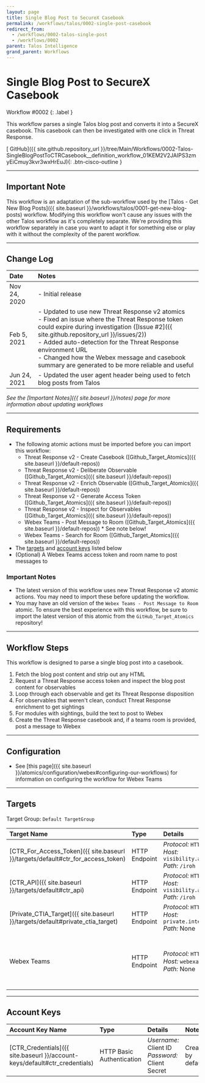 ```yaml
---
layout: page
title: Single Blog Post to SecureX Casebook
permalink: /workflows/talos/0002-single-post-casebook
redirect_from:
  - /workflows/0002-talos-single-post
  - /workflows/0002
parent: Talos Intelligence
grand_parent: Workflows
---
```


# Single Blog Post to SecureX Casebook
<div markdown="1">
Workflow #0002
{: .label }
</div>

This workflow parses a single Talos blog post and converts it into a SecureX casebook. This casebook can then be investigated with one click in Threat Response.

[<i class="fab fa-github mr-1"></i> GitHub]({{ site.github.repository_url }}/tree/Main/Workflows/0002-Talos-SingleBlogPostToCTRCasebook__definition_workflow_01KEM2V2JAIPS3zmyEiCmuy3kvr3wxHrEuJ){: .btn-cisco-outline }

---

## Important Note
This workflow is an adaptation of the sub-workflow used by the [Talos - Get New Blog Posts]({{ site.baseurl }}/workflows/talos/0001-get-new-blog-posts) workflow. Modifying this workflow won't cause any issues with the other Talos workflow as it's completely separate. We're providing this workflow separately in case you want to adapt it for something else or play with it without the complexity of the parent workflow.

---

## Change Log

| Date | Notes |
|:-----|:------|
| Nov 24, 2020 | - Initial release |
| Feb 5, 2021 | - Updated to use new Threat Response v2 atomics<br />- Fixed an issue where the Threat Response token could expire during investigation ([Issue #2]({{ site.github.repository_url }}/issues/2))<br />- Added auto-detection for the Threat Response environment URL<br />- Changed how the Webex message and casebook summary are generated to be more reliable and useful |
| Jun 24, 2021 | - Updated the user agent header being used to fetch blog posts from Talos |

_See the [Important Notes]({{ site.baseurl }}/notes) page for more information about updating workflows_

---

## Requirements
* The following atomic actions must be imported before you can import this workflow:
	* Threat Response v2 - Create Casebook ([Github_Target_Atomics]({{ site.baseurl }}/default-repos))
	* Threat Response v2 - Deliberate Observable ([Github_Target_Atomics]({{ site.baseurl }}/default-repos))
	* Threat Response v2 - Enrich Observable ([Github_Target_Atomics]({{ site.baseurl }}/default-repos))
	* Threat Response v2 - Generate Access Token ([Github_Target_Atomics]({{ site.baseurl }}/default-repos))
	* Threat Response v2 - Inspect for Observables ([Github_Target_Atomics]({{ site.baseurl }}/default-repos))
	* Webex Teams - Post Message to Room ([Github_Target_Atomics]({{ site.baseurl }}/default-repos)) * See note below!
	* Webex Teams - Search for Room ([Github_Target_Atomics]({{ site.baseurl }}/default-repos))
* The [targets](#targets) and [account keys](#account-keys) listed below
* (Optional) A Webex Teams access token and room name to post messages to

### Important Notes
* The latest version of this workflow uses new Threat Response v2 atomic actions. You may need to import these before updating the workflow.
* You may have an old version of the `Webex Teams - Post Message to Room` atomic. To ensure the best experience with this workflow, be sure to import the latest version of this atomic from the `GitHub_Target_Atomics` repository!

---

## Workflow Steps
This workflow is designed to parse a single blog post into a casebook.

1. Fetch the blog post content and strip out any HTML
1. Request a Threat Response access token and inspect the blog post content for observables
1. Loop through each observable and get its Threat Response disposition
1. For observables that weren't clean, conduct Threat Response enrichment to get sightings
1. For modules with sightings, build the text to post to Webex
1. Create the Threat Response casebook and, if a teams room is provided, post a message to Webex

---

## Configuration
* See [this page]({{ site.baseurl }}/atomics/configuration/webex#configuring-our-workflows) for information on configuring the workflow for Webex Teams

---

## Targets
Target Group: `Default TargetGroup`

| Target Name | Type | Details | Account Keys | Notes |
|:------------|:-----|:--------|:-------------|:------|
| [CTR_For_Access_Token]({{ site.baseurl }}/targets/default#ctr_for_access_token) | HTTP Endpoint | _Protocol:_ `HTTPS`<br />_Host:_ `visibility.amp.cisco.com`<br />_Path:_ `/iroh` | CTR_Credentials | Created by default |
| [CTR_API]({{ site.baseurl }}/targets/default#ctr_api) | HTTP Endpoint | _Protocol:_ `HTTPS`<br />_Host:_ `visibility.amp.cisco.com`<br />_Path:_ `/iroh` | None | Created by default |
| [Private_CTIA_Target]({{ site.baseurl }}/targets/default#private_ctia_target) | HTTP Endpoint | _Protocol:_ `HTTPS`<br />_Host:_ `private.intel.amp.cisco.com`<br />_Path:_ None | None | Created by default |
| Webex Teams | HTTP Endpoint | _Protocol:_ `HTTPS`<br />_Host:_ `webexapis.com`<br />_Path:_ None | None | Not necessary if Webex Teams activities are removed |

---

## Account Keys

| Account Key Name | Type | Details | Notes |
|:-----------------|:-----|:--------|:------|
| [CTR_Credentials]({{ site.baseurl }}/account-keys/default#ctr_credentials) | HTTP Basic Authentication | _Username:_ Client ID<br />_Password:_ Client Secret | Created by default |
